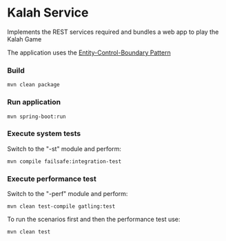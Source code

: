 # Kalah Service

Implements the REST services required and bundles a web app to play the Kalah Game

The application uses the [Entity-Control-Boundary Pattern](https://en.wikipedia.org/wiki/Entity-control-boundary)

### Build
    
    mvn clean package

### Run application

    mvn spring-boot:run 

### Execute system tests

Switch to the "-st" module and perform:

    mvn compile failsafe:integration-test
    
### Execute performance test

Switch to the "-perf" module and perform:
   
    mvn clean test-compile gatling:test
    
To run the scenarios first and then the performance test use:
        
    mvn clean test